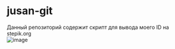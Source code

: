 # jusan-git
Данный репозиторий содержит скрипт для вывода моего ID на stepik.org
<br>
![image](https://github.com/user-attachments/assets/6ca01c34-1b2e-4185-952f-09f1162e5963)
